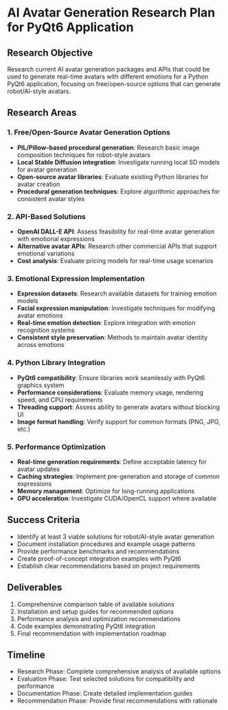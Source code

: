 # AI Avatar Generation Research Plan for PyQt6 Application

## Research Objective
Research current AI avatar generation packages and APIs that could be used to generate real-time avatars with different emotions for a Python PyQt6 application, focusing on free/open-source options that can generate robot/AI-style avatars.

## Research Areas

### 1. Free/Open-Source Avatar Generation Options
- **PIL/Pillow-based procedural generation**: Research basic image composition techniques for robot-style avatars
- **Local Stable Diffusion integration**: Investigate running local SD models for avatar generation
- **Open-source avatar libraries**: Evaluate existing Python libraries for avatar creation
- **Procedural generation techniques**: Explore algorithmic approaches for consistent avatar styles

### 2. API-Based Solutions
- **OpenAI DALL-E API**: Assess feasibility for real-time avatar generation with emotional expressions
- **Alternative avatar APIs**: Research other commercial APIs that support emotional variations
- **Cost analysis**: Evaluate pricing models for real-time usage scenarios

### 3. Emotional Expression Implementation
- **Expression datasets**: Research available datasets for training emotion models
- **Facial expression manipulation**: Investigate techniques for modifying avatar emotions
- **Real-time emotion detection**: Explore integration with emotion recognition systems
- **Consistent style preservation**: Methods to maintain avatar identity across emotions

### 4. Python Library Integration
- **PyQt6 compatibility**: Ensure libraries work seamlessly with PyQt6 graphics system
- **Performance considerations**: Evaluate memory usage, rendering speed, and CPU requirements
- **Threading support**: Assess ability to generate avatars without blocking UI
- **Image format handling**: Verify support for common formats (PNG, JPG, etc.)

### 5. Performance Optimization
- **Real-time generation requirements**: Define acceptable latency for avatar updates
- **Caching strategies**: Implement pre-generation and storage of common expressions
- **Memory management**: Optimize for long-running applications
- **GPU acceleration**: Investigate CUDA/OpenCL support where available

## Success Criteria
- Identify at least 3 viable solutions for robot/AI-style avatar generation
- Document installation procedures and example usage patterns
- Provide performance benchmarks and recommendations
- Create proof-of-concept integration examples with PyQt6
- Establish clear recommendations based on project requirements

## Deliverables
1. Comprehensive comparison table of available solutions
2. Installation and setup guides for recommended options
3. Performance analysis and optimization recommendations
4. Code examples demonstrating PyQt6 integration
5. Final recommendation with implementation roadmap

## Timeline
- Research Phase: Complete comprehensive analysis of available options
- Evaluation Phase: Test selected solutions for compatibility and performance
- Documentation Phase: Create detailed implementation guides
- Recommendation Phase: Provide final recommendations with rationale